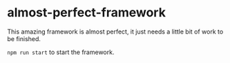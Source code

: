 # almost-perfect-framework
This amazing framework is almost perfect, it just needs a little bit of work to be finished. 

`npm run start` to start the framework.
